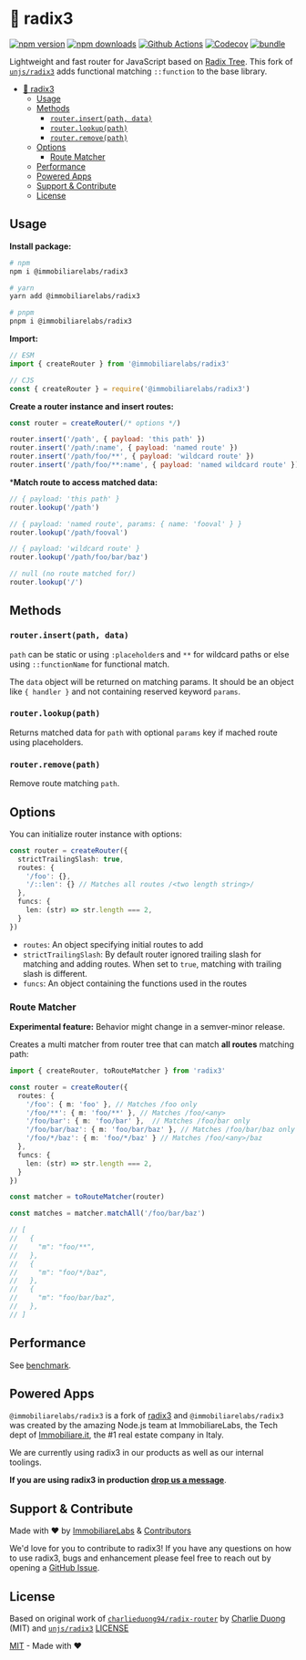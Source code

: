 # 🌳 radix3

[![npm version][npm-version-src]][npm-version-href]
[![npm downloads][npm-downloads-src]][npm-downloads-href]
[![Github Actions][github-actions-src]][github-actions-href]
[![Codecov][codecov-src]][codecov-href]
[![bundle][bundle-src]][bundle-href]

Lightweight and fast router for JavaScript based on [Radix Tree](https://en.wikipedia.org/wiki/Radix_tree). 
This fork of [`unjs/radix3`](https://github.com/unjs/radix3) adds functional matching `::function` to the base library.

- [🌳 radix3](#%F0%9F%8C%B3-radix3)
  * [Usage](#usage)
  * [Methods](#methods)
    + [`router.insert(path, data)`](#routerinsertpath-data)
    + [`router.lookup(path)`](#routerlookuppath)
    + [`router.remove(path)`](#routerremovepath)
  * [Options](#options)
    + [Route Matcher](#route-matcher)
  * [Performance](#performance)
  * [Powered Apps](#powered-apps)
  * [Support & Contribute](#support--contribute)
  * [License](#license)

## Usage

**Install package:**

```sh
# npm
npm i @immobiliarelabs/radix3

# yarn
yarn add @immobiliarelabs/radix3

# pnpm
pnpm i @immobiliarelabs/radix3
```

**Import:**

```js
// ESM
import { createRouter } from '@immobiliarelabs/radix3'

// CJS
const { createRouter } = require('@immobiliarelabs/radix3')
```

**Create a router instance and insert routes:**

```js
const router = createRouter(/* options */)

router.insert('/path', { payload: 'this path' })
router.insert('/path/:name', { payload: 'named route' })
router.insert('/path/foo/**', { payload: 'wildcard route' })
router.insert('/path/foo/**:name', { payload: 'named wildcard route' })
```

***Match route to access matched data:**

```js
// { payload: 'this path' }
router.lookup('/path')

// { payload: 'named route', params: { name: 'fooval' } }
router.lookup('/path/fooval')

// { payload: 'wildcard route' }
router.lookup('/path/foo/bar/baz')

// null (no route matched for/)
router.lookup('/')
```

## Methods

### `router.insert(path, data)`

`path` can be static or using `:placeholder`s and `**` for wildcard paths or else using `::functionName` for functional match.

The `data` object will be returned on matching params. It should be an object like `{ handler }` and not containing reserved keyword `params`.

### `router.lookup(path)`

Returns matched data for `path` with optional `params` key if mached route using placeholders.

### `router.remove(path)`

Remove route matching `path`.

## Options

You can initialize router instance with options:

```ts
const router = createRouter({
  strictTrailingSlash: true,
  routes: {
    '/foo': {},
    '/::len': {} // Matches all routes /<two length string>/
  },
  funcs: {
    len: (str) => str.length === 2,
  }
})

```

- `routes`: An object specifying initial routes to add
- `strictTrailingSlash`: By default router ignored trailing slash for matching and adding routes. When set to `true`, matching with trailing slash is different.
- `funcs`: An object containing the functions used in the routes

### Route Matcher

**Experimental feature:** Behavior might change in a semver-minor release.

Creates a multi matcher from router tree that can match **all routes** matching path:

```ts
import { createRouter, toRouteMatcher } from 'radix3'

const router = createRouter({
  routes: {
    '/foo': { m: 'foo' }, // Matches /foo only
    '/foo/**': { m: 'foo/**' }, // Matches /foo/<any>
    '/foo/bar': { m: 'foo/bar' },  // Matches /foo/bar only
    '/foo/bar/baz': { m: 'foo/bar/baz' }, // Matches /foo/bar/baz only
    '/foo/*/baz': { m: 'foo/*/baz' } // Matches /foo/<any>/baz
  },
  funcs: {
    len: (str) => str.length === 2,
  }
})

const matcher = toRouteMatcher(router)

const matches = matcher.matchAll('/foo/bar/baz')

// [
//   {
//     "m": "foo/**",
//   },
//   {
//     "m": "foo/*/baz",
//   },
//   {
//     "m": "foo/bar/baz",
//   },
// ]
```

## Performance

See [benchmark](./benchmark).

## Powered Apps

`@immobiliarelabs/radix3` is a fork of [radix3](https://github.com/unjs/radix3) and `@immobiliarelabs/radix3` was created by the amazing Node.js team at ImmobiliareLabs, the Tech dept of [Immobiliare.it](https://www.immobiliare.it), the #1 real estate company in Italy.

We are currently using radix3 in our products as well as our internal toolings.

**If you are using radix3 in production [drop us a message](mailto:opensource@immobiliare.it)**.

## Support & Contribute

Made with ❤️ by [ImmobiliareLabs](https://github.com/immobiliare) & [Contributors](./CONTRIBUTING.md#contributors)

We'd love for you to contribute to radix3!
If you have any questions on how to use radix3, bugs and enhancement please feel free to reach out by opening a [GitHub Issue](https://github.com/immobiliare/radix3/issues).

## License

Based on original work of [`charlieduong94/radix-router`](https://github.com/charlieduong94/radix-router) by [Charlie Duong](https://github.com/charlieduong94) (MIT) and [`unjs/radix3`](https://github.com/unjs/radix3) [LICENSE](https://github.com/unjs/radix3/blob/main/LICENSE)

[MIT](./LICENSE) - Made with ❤️

<!-- Badges -->
[npm-version-src]: https://img.shields.io/npm/v/radix3?style=flat-square
[npm-version-href]: https://npmjs.com/package/radix3

[npm-downloads-src]: https://img.shields.io/npm/dm/radix3?style=flat-square
[npm-downloads-href]: https://npmjs.com/package/radix3

[github-actions-src]: https://img.shields.io/github/workflow/status/unjs/radix3/ci/main?style=flat-square
[github-actions-href]: https://github.com/unjs/radix3/actions?query=workflow%3Aci

[codecov-src]: https://img.shields.io/codecov/c/gh/unjs/radix3/main?style=flat-square
[codecov-href]: https://codecov.io/gh/unjs/radix3

[bundle-src]: https://img.shields.io/bundlephobia/minzip/radix3?style=flat-square
[bundle-href]: https://bundlephobia.com/result?p=radix3
